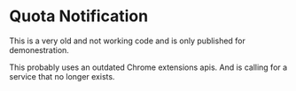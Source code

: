 # Quota Notification
This is a very old and not working code and is only published for demonestration.

This probably uses an outdated Chrome extensions apis. And is calling for a service
that no longer exists.
